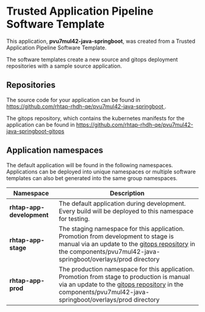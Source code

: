 # Trusted Application Pipeline Software Template

This application, **pvu7mul42-java-springboot**, was created from a Trusted Application Pipeline Software Template.

The software templates create a new source and gitops deployment repositories with a sample source application. 

## Repositories

The source code for your application can be found in [https://github.com/rhtap-rhdh-qe/pvu7mul42-java-springboot ](https://github.com/rhtap-rhdh-qe/pvu7mul42-java-springboot ).
 
The gitops repository, which contains the kubernetes manifests for the application can be found in 
[https://github.com/rhtap-rhdh-qe/pvu7mul42-java-springboot-gitops ](https://github.com/rhtap-rhdh-qe/pvu7mul42-java-springboot-gitops ) 

## Application namespaces 

The default application will be found in the following namespaces. Applications can be deployed into unique namespaces or multiple software templates can also bet generated into the same group namespaces.  

|  Namespace   |  Description   |  
| -------- | -------- |   
| **rhtap-app-development** | The default application during development. Every build will be deployed to this namespace for testing. | 
| **rhtap-app-stage** | The staging namespace for this application. Promotion from development to stage is manual via an update to the [gitops repository](https://github.com/rhtap-rhdh-qe/pvu7mul42-java-springboot-gitops ) in the components/pvu7mul42-java-springboot/overlays/prod directory |  
| **rhtap-app-prod** | The production namespace for this application. Promotion from stage to production is manual via an update to the [gitops repository](https://github.com/rhtap-rhdh-qe/pvu7mul42-java-springboot-gitops ) in the components/pvu7mul42-java-springboot/overlays/prod directory | 
